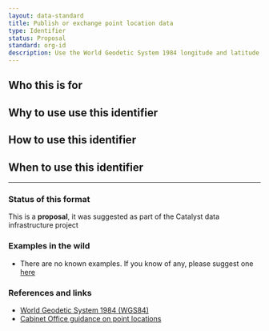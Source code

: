 ```yaml
---
layout: data-standard
title: Publish or exchange point location data
type: Identifier
status: Proposal
standard: org-id
description: Use the World Geodetic System 1984 longitude and latitude to to publish or exchange point location data
---
```


## Who this is for

## Why to use use this identifier

## How to use this identifier


## When to use this identifier

---

### Status of this format

This is a **proposal**, it was suggested as part of the Catalyst data infrastructure project

### Examples in the wild

* There are no known examples. If you know of any, please suggest one [here](#)

### References and links

* [World Geodetic System 1984 (WGS84)](https://earth-info.nga.mil/GandG/update/index.php?dir=wgs84&action=wgs84)
* [Cabinet Office guidance on point locations](https://www.gov.uk/government/publications/open-standards-for-government/exchange-of-location-point)
